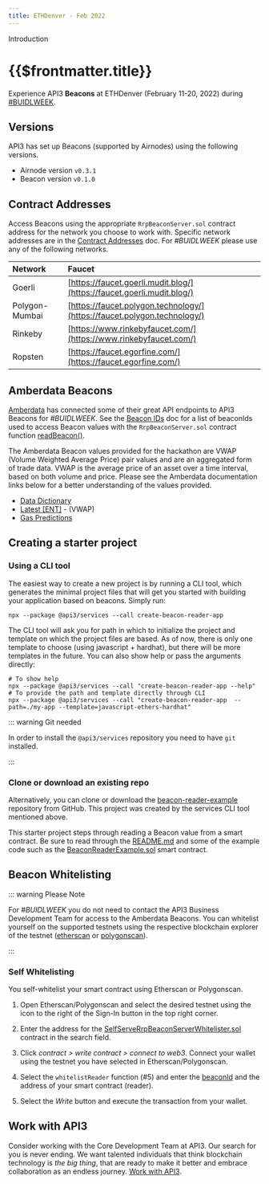 ```yaml
---
title: ETHDenver - Feb 2022
---
```


<TitleSpan>Introduction</TitleSpan>

# {{$frontmatter.title}}

<TocHeader />
<TOC class="table-of-contents" :include-level="[2,3]" />

Experience API3 **Beacons** at ETHDenver (February 11-20, 2022) during
[#BUIDLWEEK](https://www.ethdenver.com/buidlweek).

## Versions

API3 has set up Beacons (supported by Airnodes) using the following versions.

- Airnode version `v0.3.1`
- Beacon version `v0.1.0`

## Contract Addresses

Access Beacons using the appropriate `RrpBeaconServer.sol` contract address for
the network you choose to work with. Specific network addresses are in the
[Contract Addresses](../reference/contract-addresses.md) doc. For _#BUIDLWEEK_
please use any of the following networks.

| Network        | Faucet                                                                   |
| :------------- | :----------------------------------------------------------------------- |
| Goerli         | [https://faucet.goerli.mudit.blog/](https://faucet.goerli.mudit.blog/)   |
| Polygon-Mumbai | [https://faucet.polygon.technology/](https://faucet.polygon.technology/) |
| Rinkeby        | [https://www.rinkebyfaucet.com/](https://www.rinkebyfaucet.com/)         |
| Ropsten        | [https://faucet.egorfine.com/](https://faucet.egorfine.com/)             |

## Amberdata Beacons

[Amberdata](https://amberdata.io) has connected some of their great API
endpoints to API3 Beacons for _#BUIDLWEEK_. See the
[Beacon IDs](../reference/beacon-ids.md) doc for a list of beaconIds used to
access Beacon values with the `RrpBeaconServer.sol` contract function
[readBeacon()](../functions/read-beacon.md).

The Amberdata Beacon values provided for the hackathon are VWAP (Volume Weighted
Average Price) pair values and are an aggregated form of trade data. VWAP is the
average price of an asset over a time interval, based on both volume and price.
Please see the Amberdata documentation links below for a better understanding of
the values provided.

- [Data Dictionary](https://amberdata.io/dictionary/)
- [Latest [ENT]](https://docs.amberdata.io/reference#spot-vwap-pairs-latest) -
  (VWAP)
- [Gas Predictions](https://docs.amberdata.io/reference#get-gas-predictions)

## Creating a starter project

### Using a CLI tool

The easiest way to create a new project is by running a CLI tool, which
generates the minimal project files that will get you started with building your
application based on beacons. Simply run:

```
npx --package @api3/services --call create-beacon-reader-app
```

The CLI tool will ask you for path in which to initialize the project and
template on which the project files are based. As of now, there is only one
template to choose (using javascript + hardhat), but there will be more
templates in the future. You can also show help or pass the arguments directly:

```
# To show help
npx --package @api3/services --call "create-beacon-reader-app --help"
# To provide the path and template directly through CLI
npx --package @api3/services --call "create-beacon-reader-app  --path=./my-app --template=javascript-ethers-hardhat"
```

::: warning Git needed

In order to install the `@api3/services` repository you need to have `git`
installed.

:::

### Clone or download an existing repo

Alternatively, you can clone or download the
[beacon-reader-example](https://github.com/api3dao/beacon-reader-example)
repository from GitHub. This project was created by the services CLI tool
mentioned above.

This starter project steps through reading a Beacon value from a smart contract.
Be sure to read through the
[README.md](https://github.com/api3dao/beacon-reader-example/blob/main/README.md)
and some of the example code such as the
[BeaconReaderExample.sol](https://github.com/api3dao/beacon-reader-example/blob/main/contracts/BeaconReaderExample.sol)
smart contract.

## Beacon Whitelisting

::: warning Please Note

For _#BUIDLWEEK_ you do not need to contact the API3 Business Development Team
for access to the Amberdata Beacons. You can whitelist yourself on the supported
testnets using the respective blockchain explorer of the testnet
([etherscan](https://etherscan.io/) or [polygonscan](https://polygonscan.com/)).

:::

### Self Whitelisting

You self-whitelist your smart contract using Etherscan or Polygonscan.

1. Open Etherscan/Polygonscan and select the desired testnet using the icon to
   the right of the Sign-In button in the top right corner.

2. Enter the address for the
   [SelfServeRrpBeaconServerWhitelister.sol](../reference/contract-addresses.md#selfserverrpbeaconserverwhitelister-sol)
   contract in the search field.

3. Click _contract > write contract > connect to web3_. Connect your wallet
   using the testnet you have selected in Etherscan/Polygonscan.

4. Select the `whitelistReader` function (#5) and enter the
   [beaconId](../reference/beacon-ids.md) and the address of your smart contract
   (reader).

5. Select the _Write_ button and execute the transaction from your wallet.

## Work with API3

Consider working with the Core Development Team at API3. Our search for you is
never ending. We want talented individuals that think blockchain technology is
_the big thing_, that are ready to make it better and embrace collaboration as
an endless journey. [Work with API3](/api3/introduction/work.md).
